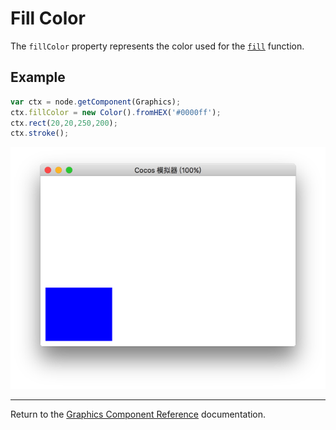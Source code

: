 # Fill Color

The `fillColor` property represents the color used for the [`fill`](./fill.md) function.

## Example

```javascript
var ctx = node.getComponent(Graphics);
ctx.fillColor = new Color().fromHEX('#0000ff');
ctx.rect(20,20,250,200);
ctx.stroke();
```

![](fillColor.png)

<hr>

Return to the [Graphics Component Reference](../graphics.md) documentation.
